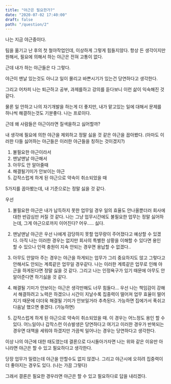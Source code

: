 ```yaml
---
title: "야근은 필요한가?"
date: "2020-07-02 17:40:00"
draft: false
path: "/question/2"
---
```


나는 지금 야근중이다.

팀을 옮기고 난 후의 첫 철야작업인데, 이상하게 그렇게 힘들지않다.
항상 든 생각이지만 원해서, 필요에 의해서 하는 야근은 전혀 고통이 없다.

근데 내가 하는 야근들은 다 그렇다.

야근이 맨날 있는것도 아니고 일이 몰리고 바쁜시기가 있는건 당연하다고 생각한다.

그리고 어차피 나는 퇴근하고 공부, 과제를하고 강의를 듣다보니 이런 삶이 익숙해진 것 같다.

물론 일 안하고 나의 자기개발을 하는게 더 좋지만,
내가 맡고있는 일에 대해서 문제를 하나씩 해결하는것도 기분좋다. 나는 프로이다.

근데 왜 사람들은 야근이라면 질색을하고 싫어할까?

내 생각에 필요에 의한 야근을 제외하고 정말 싫을 것 같은 야근을 꼽아봤다.
(아마도 이러한 다들 싫어하는 야근들은 이러한 야근들을 칭하는 것이겠지?)

1. 불필요한 야근이라서
2. 맨날맨날 야근해서
3. 아무도 안 알아줄때
4. 해결될기미가 안보이는 야근
5. 갑작스럽게 하게 된 야근으로 약속이 취소되었을 때

5가지를 꼽아봤는데, 내 기준으로는 정말 싫을 것 같다.

우선

1. 불필요한 야근은 내가 납득하지 못한 업무일 경우 일의 효율도 안나올뿐더러 회사에대한 반감심만 커질 것 같다.
   나는 그냥 업무시간에도 불필요한 업무는 정말 싫어하는데, 그게 야근으로까지 이어진다? 어우..... 싫다.

2. 맨날맨날 야근은 우선 나에게 감당하지 못할 업무량이 주어졌다고 예상할 수 있겠다. 아직 나는 이러한 경우는 없지만
   회사의 특별한 상황을 이해할 수 있다면 용인 할 수 있으나 인력 충원이 지속 안되는 경우면 용납할 수 없겠다..

3. 아무도 안알아 주는 경우는 야근을 하게되는 업무가 그리 중요하지도 않고 그렇다고 안해서도 안되는 계륵같은 업무일 경우같다.
   나는 이러한 계륵같은 업무로 인해 야근을 하게된다면 정말 싫을 것 같다. 그리고 나는 인정욕구가 있기 때문에 아무도 안알아준다면
   하기싫을 것 같다.

4. 해결될 기미가 안보이는 야근은 생각만해도 너무 힘들다... 우선 나는 책임감이 강해서 해결하려고 노력은 하겠으나
   시간이 지날수록 집중력이 떨어져 업무 효율이 떨어지기 때문에 더더욱 해결될 기미가 안보일거라 추측된다.
   가능하면 집에가서 푹쉬고 다음날 했으면 좋겠다. (가능하면)

5. 갑작스럽게 하게 된 야근으로 약속이 취소되었을 때. 이 경우는 어느정도 용인 할 수 있다.
   어느일이나 갑작스런 이슈발생은 당연하다고 여기고 이러한 경우가 반복되는 경우면 대책을 세워야 하겠지만
   가끔씩 일어나는 경우는 당연하다고 생각한다.

이상 나의 야근에 대한 태도였는데
결론으로 다시돌아가자면 나는 위와 같은 이유만 아니라면 야근은 할 수 있고 필요하다고 생각한다.

당장 업무가 밀렸는데 야근을 안할수도 없지 않겠나.
그리고 야근시에 오히려 집중력이 더 좋아지는 경우도 있다. (나는 가끔 그렇다)

그래서 결론은 필요한 경우라면 야근은 할 수 있고 필요하다로 답을 내리겠다.
